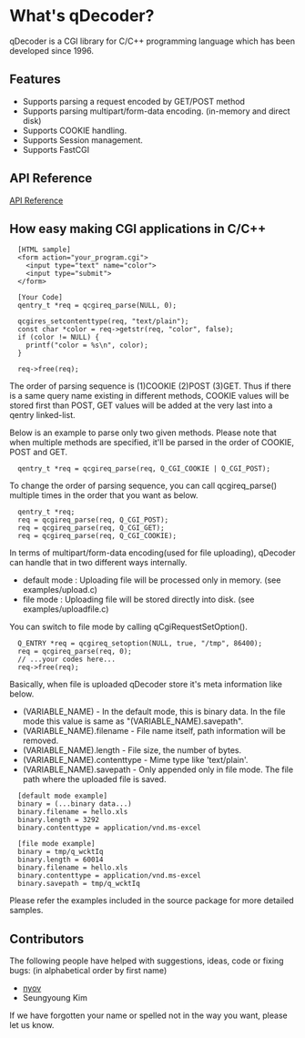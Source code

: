 What's qDecoder?
================

qDecoder is a CGI library for C/C++ programming language which has been developed since 1996.

## Features

  * Supports parsing a request encoded by GET/POST method
  * Supports parsing multipart/form-data encoding. (in-memory and direct disk)
  * Supports COOKIE handling.
  * Supports Session management.
  * Supports FastCGI

## API Reference

[API Reference](http://wolkykim.github.io/qdecoder/doc/html/files.html)

## How easy making CGI applications in C/C++

```
  [HTML sample]
  <form action="your_program.cgi">
    <input type="text" name="color">
    <input type="submit">
  </form>

  [Your Code]
  qentry_t *req = qcgireq_parse(NULL, 0);

  qcgires_setcontenttype(req, "text/plain");
  const char *color = req->getstr(req, "color", false);
  if (color != NULL) {
    printf("color = %s\n", color);
  }

  req->free(req);
```

The order of parsing sequence is (1)COOKIE (2)POST (3)GET. Thus if there is a same query name existing in different methods, COOKIE values will be stored first than POST, GET values will be added at the very last into a qentry linked-list.

Below is an example to parse only two given methods. Please note that when multiple methods are specified, it'll be parsed in the order of COOKIE, POST and GET.

```
  qentry_t *req = qcgireq_parse(req, Q_CGI_COOKIE | Q_CGI_POST);
```

To change the order of parsing sequence, you can call qcgireq_parse() multiple times in the order that you want as below.

```
  qentry_t *req;
  req = qcgireq_parse(req, Q_CGI_POST);
  req = qcgireq_parse(req, Q_CGI_GET);
  req = qcgireq_parse(req, Q_CGI_COOKIE);
```

In terms of multipart/form-data encoding(used for file uploading), qDecoder can handle that in two different ways internally.

* default mode : Uploading file will be processed only in memory. (see examples/upload.c) 
* file mode : Uploading file will be stored directly into disk. (see examples/uploadfile.c)

You can switch to file mode by calling qCgiRequestSetOption(). 

```
  Q_ENTRY *req = qcgireq_setoption(NULL, true, "/tmp", 86400);
  req = qcgireq_parse(req, 0);
  // ...your codes here...
  req->free(req);
```

Basically, when file is uploaded qDecoder store it's meta information like below. 

  * (VARIABLE_NAME) - In the default mode, this is binary data. In the file mode this value is same as "(VARIABLE_NAME).savepath". 
  * (VARIABLE_NAME).filename - File name itself, path information will be removed. 
  * (VARIABLE_NAME).length - File size, the number of bytes. 
  * (VARIABLE_NAME).contenttype - Mime type like 'text/plain'. 
  * (VARIABLE_NAME).savepath - Only appended only in file mode. The file path where the uploaded file is saved.

```
  [default mode example]
  binary = (...binary data...)
  binary.filename = hello.xls
  binary.length = 3292
  binary.contenttype = application/vnd.ms-excel

  [file mode example]
  binary = tmp/q_wcktIq
  binary.length = 60014
  binary.filename = hello.xls
  binary.contenttype = application/vnd.ms-excel
  binary.savepath = tmp/q_wcktIq
```

Please refer the examples included in the source package for more detailed samples.

## Contributors

The following people have helped with suggestions, ideas, code or fixing bugs:
(in alphabetical order by first name)

* [nyov](https://github.com/nyov)
* Seungyoung Kim

If we have forgotten your name or spelled not in the way you want, please let us know.


